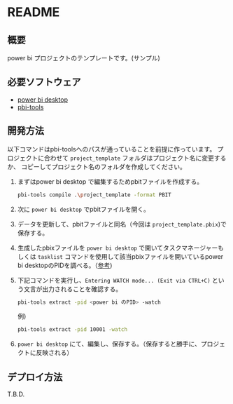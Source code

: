 # README

## 概要

power bi プロジェクトのテンプレートです。(サンプル)

## 必要ソフトウェア

* [power bi desktop](https://powerbi.microsoft.com/ja-jp/downloads/)
* [pbi-tools](https://pbi.tools/)

## 開発方法

以下コマンドはpbi-toolsへのパスが通っていることを前提に作っています。
プロジェクトに合わせて `project_template` フォルダはプロジェクト名に変更するか、 コピーしてプロジェクト名のフォルダを作成してください。

1. まずはpower bi desktop で編集するためpbitファイルを作成する。

    ```bash
    pbi-tools compile .\project_template -format PBIT
    ```

1. 次に `power bi desktop` でpbitファイルを開く。
1. データを更新して、pbitファイルと同名（今回は `project_template.pbix`)で保存する。
1. 生成したpbixファイルを `power bi desktop` で開いてタスクマネージャーもしくは `tasklist` コマンドを使用して該当pbixファイルを開いているpower bi desktopのPIDを調べる。（[参考](https://support.kaspersky.co.jp/common/windows/6325#block2))
1. 下記コマンドを実行し、`Entering WATCH mode... (Exit via CTRL+C)` という文言が出力されることを確認する。

    ```bash
    pbi-tools extract -pid <power bi のPID> -watch
    ```

    例)

    ```bash
    pbi-tools extract -pid 10001 -watch
    ```

1. `power bi desktop` にて、編集し、保存する。（保存すると勝手に、プロジェクトに反映される）

## デプロイ方法

T.B.D.
